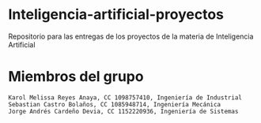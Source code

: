 # Inteligencia-artificial-proyectos
Repositorio para las entregas de los proyectos de la materia de Inteligencia Artificial

# Miembros del grupo

    Karol Melissa Reyes Anaya, CC 1098757410, Ingeniería de Industrial
    Sebastian Castro Bolaños, CC 1085948714, Ingeniería Mecánica
    Jorge Andrés Cardeño Devia, CC 1152220936, Ingeniería de Sistemas
